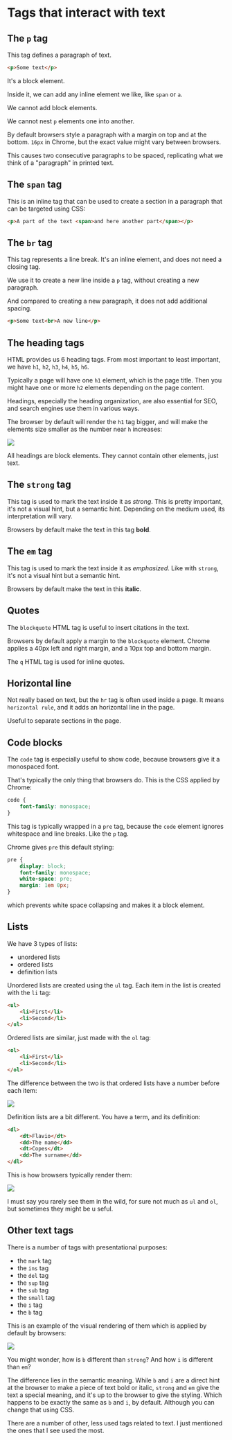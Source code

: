 # Tags that interact with text

## The `p` tag

This tag defines a paragraph of text.

```html
<p>Some text</p>
```

It's a block element.

Inside it, we can add any inline element we like, like `span` or `a`.

We cannot add block elements.

We cannot nest `p` elements one into another.

By default browsers style a paragraph with a margin on top and at the bottom. `16px` in Chrome, but the exact value might vary between browsers.

This causes two consecutive paragraphs to be spaced, replicating what we think of a "paragraph" in printed text.

## The `span` tag

This is an inline tag that can be used to create a section in a paragraph that can be targeted using CSS:

```html
<p>A part of the text <span>and here another part</span></p>
```

## The `br` tag

This tag represents a line break. It's an inline element, and does not need a closing tag.

We use it to create a new line inside a `p` tag, without creating a new paragraph.

And compared to creating a new paragraph, it does not add additional spacing.

```html
<p>Some text<br>A new line</p>
```

## The heading tags

HTML provides us 6 heading tags. From most important to least important, we have `h1`, `h2`, `h3`, `h4`, `h5`, `h6`.

Typically a page will have one `h1` element, which is the page title. Then you might have one or more `h2` elements depending on the page content.

Headings, especially the heading organization, are also essential for SEO, and search engines use them in various ways.

The browser by default will render the `h1` tag bigger, and will make the elements size smaller as the number near `h` increases:

![](6-Tags-that-interact-with-text/Screen%20Shot%202019-06-11%20at%2019.46.57.png)

All headings are block elements. They cannot contain other elements, just text.

## The `strong` tag

This tag is used to mark the text inside it as *strong*. This is pretty important, it's not a visual hint, but a semantic hint. Depending on the medium used, its interpretation will vary.

Browsers by default make the text in this tag **bold**.

## The `em` tag

This tag is used to mark the text inside it as *emphasized*. Like with `strong`, it's not a visual hint but a semantic hint.

Browsers by default make the text in this **italic**.

## Quotes
The `blockquote` HTML tag is useful to insert citations in the text.

Browsers by default apply a margin to the `blockquote` element. Chrome applies a 40px left and right margin, and a 10px top and bottom margin.

The `q` HTML tag is used for inline quotes.

## Horizontal line

Not really based on text, but the `hr` tag is often used inside a page. It means `horizontal rule`, and it adds an horizontal line in the page.

Useful to separate sections in the page.

## Code blocks

The `code` tag is especially useful to show code, because browsers give it a monospaced font.

That's typically the only thing that browsers do. This is the CSS applied by Chrome:

```css
code {
    font-family: monospace;
}
```

This tag is typically wrapped in a `pre` tag, because the `code` element ignores whitespace and line breaks. Like the `p` tag.

Chrome gives `pre` this default styling:

```css
pre {
    display: block;
    font-family: monospace;
    white-space: pre;
    margin: 1em 0px;
}
```

which prevents white space collapsing and makes it a block element.

## Lists

We have 3 types of lists:

- unordered lists
- ordered lists
- definition lists

Unordered lists are created using the `ul` tag. Each item in the list is created with the `li` tag:

```html
<ul>
	<li>First</li>
	<li>Second</li>
</ul>
```

Ordered lists are similar, just made with the `ol` tag:

```html
<ol>
	<li>First</li>
	<li>Second</li>
</ol>
```

The difference between the two is that ordered lists have a number before each item:

![](6-Tags-that-interact-with-text/Screen%20Shot%202019-06-12%20at%2009.35.05.png)

Definition lists are a bit different. You have a term, and its definition:

```html
<dl>
	<dt>Flavio</dt>
	<dd>The name</dd>
	<dt>Copes</dt>
	<dd>The surname</dd>
</dl>
```

This is how browsers typically render them:

![](6-Tags-that-interact-with-text/Screen%20Shot%202019-06-12%20at%2009.45.21.png)

I must say you rarely see them in the wild, for sure not much as `ul` and `ol`, but sometimes they might be u seful.

## Other text tags

There is a number of tags with presentational purposes:

- the `mark` tag
- the `ins` tag
- the `del` tag
- the `sup` tag
- the `sub` tag
- the `small` tag
- the `i` tag
- the `b` tag

This is an example of the visual rendering of them which is applied by default by browsers:

![](6-Tags-that-interact-with-text/Screen%20Shot%202019-06-12%20at%2008.43.55.png)

You might wonder, how is `b` different than `strong`? And how `i` is different than `em`?

The difference lies in the semantic meaning. While `b` and `i` are a direct hint at the browser to make a piece of text bold or italic, `strong` and `em` give the text a special meaning, and it's up to the browser to give the styling. Which happens to be exactly the same as `b` and `i`, by default. Although you can change that using CSS.

There are a number of other, less used tags related to text. I just mentioned the ones that I see used the most.